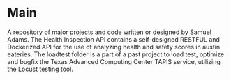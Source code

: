 # Main
A repository of major projects and code written or designed by Samuel Adams.
The Health Inspection API contains a self-designed RESTFUL and Dockerized API for the use of analyzing health and safety scores in austin eateries.
The loadtest folder is a part of a past project to load test, optimize and bugfix the Texas Advanced Computing Center TAPIS service, utilizing the Locust testing tool.  
